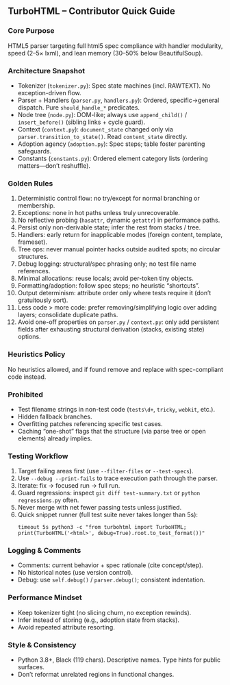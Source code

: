 ## TurboHTML – Contributor Quick Guide

### Core Purpose
HTML5 parser targeting full html5 spec compliance with handler modularity, speed (2–5× lxml), and lean memory (30–50% below BeautifulSoup).

### Architecture Snapshot
- Tokenizer (`tokenizer.py`): Spec state machines (incl. RAWTEXT). No exception-driven flow.
- Parser + Handlers (`parser.py`, `handlers.py`): Ordered, specific→general dispatch. Pure `should_handle_*` predicates.
- Node tree (`node.py`): DOM-like; always use `append_child()` / `insert_before()` (sibling links + cycle guard).
- Context (`context.py`): `document_state` changed only via `parser.transition_to_state()`. Read `content_state` directly.
- Adoption agency (`adoption.py`): Spec steps; table foster parenting safeguards.
- Constants (`constants.py`): Ordered element category lists (ordering matters—don’t reshuffle).

### Golden Rules
1. Deterministic control flow: no try/except for normal branching or membership.
2. Exceptions: none in hot paths unless truly unrecoverable.
3. No reflective probing (`hasattr`, dynamic `getattr`) in performance paths.
4. Persist only non-derivable state; infer the rest from stacks / tree.
5. Handlers: early return for inapplicable modes (foreign content, template, frameset).
6. Tree ops: never manual pointer hacks outside audited spots; no circular structures.
7. Debug logging: structural/spec phrasing only; no test file name references.
8. Minimal allocations: reuse locals; avoid per-token tiny objects.
9. Formatting/adoption: follow spec steps; no heuristic “shortcuts”.
10. Output determinism: attribute order only where tests require it (don’t gratuitously sort).
11. Less code > more code: prefer removing/simplifying logic over adding layers; consolidate duplicate paths.
12. Avoid one-off properties on `parser.py` / `context.py`: only add persistent fields after exhausting structural derivation (stacks, existing state) options.

### Heuristics Policy
No heuristics allowed, and if found remove and replace with spec-compliant code instead.

### Prohibited
- Test filename strings in non-test code (`tests\d+`, `tricky`, `webkit`, etc.).
- Hidden fallback branches.
- Overfitting patches referencing specific test cases.
- Caching “one-shot” flags that the structure (via parse tree or open elements) already implies.

### Testing Workflow
1. Target failing areas first (use `--filter-files` or `--test-specs`).
2. Use `--debug --print-fails` to trace execution path through the parser.
2. Iterate: fix → focused run → full run.
3. Guard regressions: inspect `git diff test-summary.txt` or `python regressions.py` often.
4. Never merge with net fewer passing tests unless justified.
5. Quick snippet runner (full test suite never takes longer than 5s):
   ```
   timeout 5s python3 -c "from turbohtml import TurboHTML; print(TurboHTML('<html>', debug=True).root.to_test_format())"
   ```

### Logging & Comments
- Comments: current behavior + spec rationale (cite concept/step).
- No historical notes (use version control).
- Debug: use `self.debug()` / `parser.debug()`; consistent indentation.

### Performance Mindset
- Keep tokenizer tight (no slicing churn, no exception rewinds).
- Infer instead of storing (e.g., adoption state from stacks).
- Avoid repeated attribute resorting.

### Style & Consistency
- Python 3.8+, Black (119 chars). Descriptive names. Type hints for public surfaces.
- Don’t reformat unrelated regions in functional changes.

